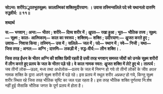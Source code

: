 **सोऽन्त: शरीरेऽॢपतभूतसूक्ष्म:** **कालात्मिकां शक्तिमुदीरयाण: ।** **उवास तस्मिन्सलिले पदे स्वे** **यथानलो दारुणि रुद्धवीर्य: ॥ ११॥** 

**शब्दार्थ** 

**स:—** **भगवान्** **; अन्त:—** **भीतर** **; शरीरे—** **दिव्य शरीर में** **; अॢपत—** **रखा हुआ** **; भूत—** **भौतिक तत्त्व** **; सूक्ष्म:—** **सूक्ष्म** **; काल-** **आत्मिकाम्—** **काल का स्वरूप** **; शक्तिम्—** **शक्ति** **; उदीरयाण:—** **अॢजत करते हुए** **; उवास—** **निवास किया** **; तस्मिन्—** **उस में** **;** **सलिले—** **जल में** **; पदे—** **स्थान में** **; स्वे—** **निजी** **; यथा—** **जिस तरह** **; अनल:—** **अग्नि** **; दारुणि—** **लकड़ी में** **; रुद्ध-वीर्य:—** **लीन** **शक्ति।** **.** 

**जिस तरह ईंधन के भीतर अग्नि की शक्ति छिपी रहती है उसी तरह भगवान् समस्त जीवों** **को उनके सूक्ष्म शरीरों में लीन करते हुए प्रलय के जल के भीतर पड़े रहे। वे काल नामक स्वत:** **अॢजत शक्ति में लेटे हुए थे।** **तात्पर्य :** जब तीनों लोक—ऊध्र्व, मध्य तथा अधोलोक—प्रलय के जल में निमग्न हो गये तो तीनों लोकों के जीव *काल* नामक शक्ति के द्वारा अपने सूक्ष्म शरीरों में पड़े रहे। इस प्रलय में स्थूल शरीर *अप्रकट* हो गये, किन्तु सूक्ष्म शरीर स्थित रहे जिस तरह भौतिक सृष्टि का जल पड़ा रहता है। इस तरह भौतिक शक्ति पूर्णतया नि:शेष नहीं हुई जैसाकि भौतिक जगत के पूर्ण प्रलय में होता है।  